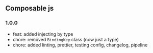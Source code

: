 ## Composable js

### 1.0.0 
- feat: added injecting by type
- chore: removed `BindingKey` class (now just a type)
- chore: added linting, prettier, testing config, changelog, pipeline